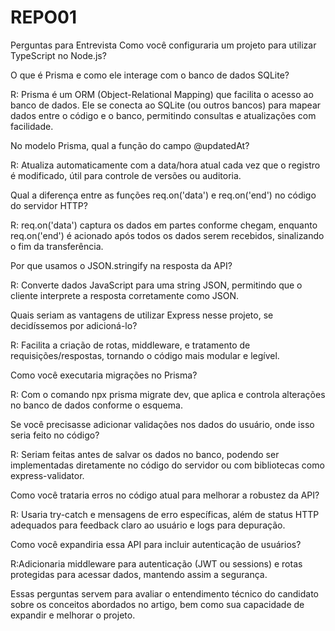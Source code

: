 # REPO01
 
Perguntas para Entrevista
Como você configuraria um projeto para utilizar TypeScript no Node.js?

O que é Prisma e como ele interage com o banco de dados SQLite?

R: Prisma é um ORM (Object-Relational Mapping) que facilita o acesso ao banco de dados. Ele se conecta ao SQLite (ou outros bancos) para mapear dados entre o código e o banco, permitindo consultas e atualizações com facilidade.

No modelo Prisma, qual a função do campo @updatedAt?

R: Atualiza automaticamente com a data/hora atual cada vez que o registro é modificado, útil para controle de versões ou auditoria.

Qual a diferença entre as funções req.on('data') e req.on('end') no código do servidor HTTP?

R: req.on('data') captura os dados em partes conforme chegam, enquanto req.on('end') é acionado após todos os dados serem recebidos, sinalizando o fim da transferência.

Por que usamos o JSON.stringify na resposta da API?

R: Converte dados JavaScript para uma string JSON, permitindo que o cliente interprete a resposta corretamente como JSON.

Quais seriam as vantagens de utilizar Express nesse projeto, se decidíssemos por adicioná-lo?

R: Facilita a criação de rotas, middleware, e tratamento de requisições/respostas, tornando o código mais modular e legível.

Como você executaria migrações no Prisma?

R: Com o comando npx prisma migrate dev, que aplica e controla alterações no banco de dados conforme o esquema.

Se você precisasse adicionar validações nos dados do usuário, onde isso seria feito no código?

R: Seriam feitas antes de salvar os dados no banco, podendo ser implementadas diretamente no código do servidor ou com bibliotecas como express-validator.

Como você trataria erros no código atual para melhorar a robustez da API?

R: Usaria try-catch e mensagens de erro específicas, além de status HTTP adequados para feedback claro ao usuário e logs para depuração.

Como você expandiria essa API para incluir autenticação de usuários?

R:Adicionaria middleware para autenticação (JWT ou sessions) e rotas protegidas para acessar dados, mantendo assim a segurança.

Essas perguntas servem para avaliar o entendimento técnico do candidato sobre os conceitos abordados no artigo, bem como sua capacidade de expandir e melhorar o projeto.
